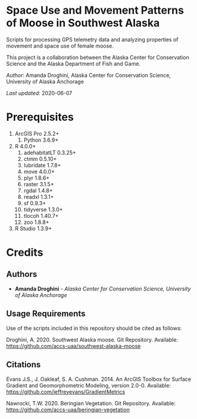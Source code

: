 # Space Use and Movement Patterns of Moose in Southwest Alaska
Scripts for processing GPS telemetry data and analyzing properties of movement and space use of female moose. 

This project is a collaboration between the Alaska Center for Conservation Science and the Alaska Department of Fish and Game.

*Author*: Amanda Droghini, Alaska Center for Conservation Science, University of Alaska Anchorage

*Last updated*: 2020-06-07

# Prerequisites
1. ArcGIS Pro 2.5.2+
   1. Python 3.6.9+
2. R 4.0.0+
   1. adehabitatLT 0.3.25+ 
   2. ctmm 0.5.10+
   3. lubridate 1.7.8+
   4. move 4.0.0+
   5. plyr 1.8.6+
   6. raster 3.1.5+
   7. rgdal 1.4.8+
   8. readxl 1.3.1+
   9. sf 0.9.3+
   10. tidyverse 1.3.0+
   11. tlocoh 1.40.7+
   12. zoo 1.8.8+
3. R Studio 1.3.9+

# Credits

## Authors
* **Amanda Droghini** - *Alaska Center for Conservation Science, University of Alaska Anchorage*

## Usage Requirements
Use of the scripts included in this repository should be cited as follows:

Droghini, A. 2020. Southwest Alaska moose. Git Repository. Available: https://github.com/accs-uaa/southwest-alaska-moose

## Citations
Evans J.S., J. Oakleaf, S. A. Cushman. 2014. An ArcGIS Toolbox for Surface Gradient and Geomorphometric Modeling, version 2.0-0. Available: https://github.com/jeffreyevans/GradientMetrics

Nawrocki, T.W. 2020. Beringian Vegetation. Git Repository. Available: https://github.com/accs-uaa/beringian-vegetation
